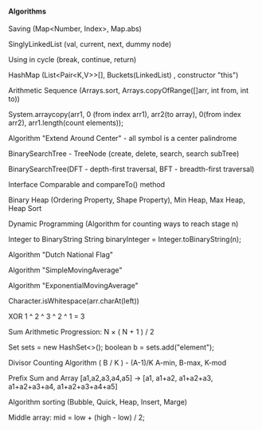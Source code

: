 #### Algorithms

Saving (Map<Number, Index>, Map.abs) 

SinglyLinkedList (val, current, next, dummy node)

Using in cycle (break, continue, return)

HashMap (List<Pair<K,V>>[], Buckets(LinkedList) , constructor "this")

Arithmetic Sequence (Arrays.sort, Arrays.copyOfRange([]arr, int from, int to))

System.arraycopy(arr1, 0 (from index arr1), arr2(to array), 0(from index arr2), arr1.length(count elements));

Algorithm "Extend Around Center" - all symbol is a center palindrome

BinarySearchTree - TreeNode (create, delete, search, search subTree)

BinarySearchTree(DFT - depth-first traversal, BFT - breadth-first traversal)

Interface Comparable<T> and compareTo() method

Binary Heap (Ordering Property, Shape Property), Min Heap, Max Heap, Heap Sort

Dynamic Programming (Algorithm for counting ways to reach stage n)

Integer to BinaryString  String binaryInteger = Integer.toBinaryString(n);

Algorithm "Dutch National Flag"

Algorithm "SimpleMovingAverage"

Algorithm "ExponentialMovingAverage"

Character.isWhitespace(arr.charAt(left))

XOR  1 ^ 2 ^ 3 ^ 2 ^ 1 = 3  

Sum Arithmetic Progression: N × ( N + 1 ) / 2

Set<Integer> sets = new HashSet<>();    boolean b = sets.add("element");

Divisor Counting Algorithm  ( B / K ) - (A-1)/K     A-min, B-max, K-mod

Prefix Sum and Array [a1,a2,a3,a4,a5] -> [a1, a1+a2, a1+a2+a3, a1+a2+a3+a4, a1+a2+a3+a4+a5]

Algorithm sorting (Bubble, Quick, Heap, Insert, Marge)

Middle array:  mid = low + (high - low) / 2;


